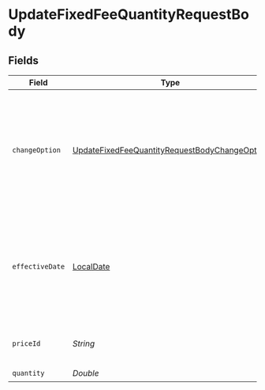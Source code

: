 # UpdateFixedFeeQuantityRequestBody


## Fields

| Field                                                                                                                                                                                                            | Type                                                                                                                                                                                                             | Required                                                                                                                                                                                                         | Description                                                                                                                                                                                                      | Example                                                                                                                                                                                                          |
| ---------------------------------------------------------------------------------------------------------------------------------------------------------------------------------------------------------------- | ---------------------------------------------------------------------------------------------------------------------------------------------------------------------------------------------------------------- | ---------------------------------------------------------------------------------------------------------------------------------------------------------------------------------------------------------------- | ---------------------------------------------------------------------------------------------------------------------------------------------------------------------------------------------------------------- | ---------------------------------------------------------------------------------------------------------------------------------------------------------------------------------------------------------------- |
| `changeOption`                                                                                                                                                                                                   | [UpdateFixedFeeQuantityRequestBodyChangeOption](../../models/operations/UpdateFixedFeeQuantityRequestBodyChangeOption.md)                                                                                        | :heavy_minus_sign:                                                                                                                                                                                               | Determines when the change takes effect. Note that if `effective_date` is specified, this defautls to `effective_date`. Otherwise, this defaults to `immediate` unless it's explicitly set to `upcoming_invoice. | effective_date                                                                                                                                                                                                   |
| `effectiveDate`                                                                                                                                                                                                  | [LocalDate](https://docs.oracle.com/javase/8/docs/api/java/time/LocalDate.html)                                                                                                                                  | :heavy_minus_sign:                                                                                                                                                                                               | The date that the quantity change should take effect, localized to the customer's timezone. If this parameter is not passed in, the quantity change is effective immediately.                                    | "2022-12-21"                                                                                                                                                                                                     |
| `priceId`                                                                                                                                                                                                        | *String*                                                                                                                                                                                                         | :heavy_check_mark:                                                                                                                                                                                               | Price for which the quantity should be updated. Must be a fixed fee.                                                                                                                                             |                                                                                                                                                                                                                  |
| `quantity`                                                                                                                                                                                                       | *Double*                                                                                                                                                                                                         | :heavy_check_mark:                                                                                                                                                                                               | N/A                                                                                                                                                                                                              |                                                                                                                                                                                                                  |
